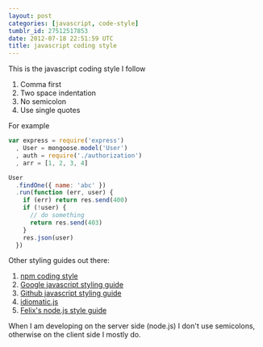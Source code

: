 ```yaml
---
layout: post
categories: [javascript, code-style]
tumblr_id: 27512517853
date: 2012-07-18 22:51:59 UTC
title: javascript coding style
---
```


This is the javascript coding style I follow

1. Comma first
2. Two space indentation
3. No semicolon
4. Use single quotes

For example

```js
var express = require('express')
  , User = mongoose.model('User')
  , auth = require('./authorization')
  , arr = [1, 2, 3, 4]

User
  .findOne({ name: 'abc' }) 
  .run(function (err, user) {
    if (err) return res.send(400)
    if (!user) {
      // do something
      return res.send(403)
    }
    res.json(user)
  })
```

Other styling guides out there:

1. [npm coding style](http://npmjs.org/doc/coding-style.html)
2. [Google javascript styling guide](http://google-styleguide.googlecode.com/svn/trunk/javascriptguide.xml)
3. [Github javascript styling guide](https://github.com/styleguide/javascript)
4. [idiomatic.js](https://github.com/rwldrn/idiomatic.js#readme)
5. [Felix's node.js style guide](http://nodeguide.com/style.html)

When I am developing on the server side (node.js) I don't use semicolons, otherwise on the client side I mostly do. 
